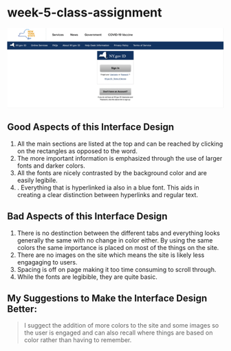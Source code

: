 # week-5-class-assignment
![New York website](NYweb.png)
## Good Aspects of this Interface Design
1. All the main sections are listed at the top and can be reached by clicking on the rectangles as opposed to the word.
2. The more important information is emphasized through the use of larger fonts and darker colors. 
3. All the fonts are nicely contrasted by the background color and are easily legibile.
4. . Everything that is hyperlinked ia also in a blue font. This aids in creating a clear distinction between hyperlinks and regular text.

## Bad Aspects of this Interface Design
1. There is no destinction between the different tabs and everything looks generally the same with no change in color either. By using the same colors the same importance is placed on most of the things on the site.
2. There are no images on the site which means the site is likely less engagaging to users.
3. Spacing is off on page making it too time consuming to scroll through.
4. While the fonts are legibible, they are quite basic.

## My Suggestions to Make the Interface Design Better:
> I suggect the addition of more colors to the site and some images so the user is engaged and can also recall where things are based on color rather than having to remember.
